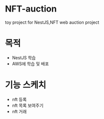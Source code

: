 # NFT-auction
toy project for NestJS,NFT web auction project

# 목적
- NestJS 학습
- AWS에 학습 및 배포
# 기능 스케치

- nft 등록
- nft 목록 보여주기
- nft 거래